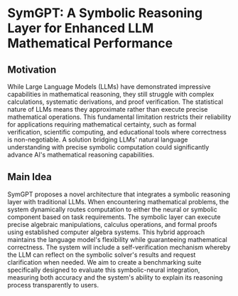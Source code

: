# SymGPT: A Symbolic Reasoning Layer for Enhanced LLM Mathematical Performance

## Motivation
While Large Language Models (LLMs) have demonstrated impressive capabilities in mathematical reasoning, they still struggle with complex calculations, systematic derivations, and proof verification. The statistical nature of LLMs means they approximate rather than execute precise mathematical operations. This fundamental limitation restricts their reliability for applications requiring mathematical certainty, such as formal verification, scientific computing, and educational tools where correctness is non-negotiable. A solution bridging LLMs' natural language understanding with precise symbolic computation could significantly advance AI's mathematical reasoning capabilities.

## Main Idea
SymGPT proposes a novel architecture that integrates a symbolic reasoning layer with traditional LLMs. When encountering mathematical problems, the system dynamically routes computation to either the neural or symbolic component based on task requirements. The symbolic layer can execute precise algebraic manipulations, calculus operations, and formal proofs using established computer algebra systems. This hybrid approach maintains the language model's flexibility while guaranteeing mathematical correctness. The system will include a self-verification mechanism whereby the LLM can reflect on the symbolic solver's results and request clarification when needed. We aim to create a benchmarking suite specifically designed to evaluate this symbolic-neural integration, measuring both accuracy and the system's ability to explain its reasoning process transparently to users.